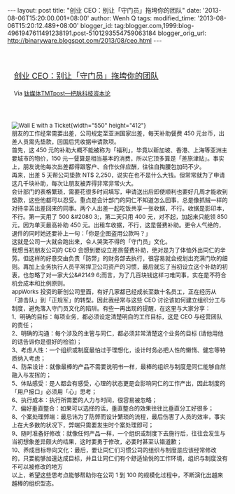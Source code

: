 --- layout: post title: "创业 CEO：别让「守门员」拖垮你的团队" date:
'2013-08-06T15:20:00.001+08:00' author: Wenh Q tags: modified\_time:
'2013-08-06T15:20:12.489+08:00' blogger\_id:
tag:blogger.com,1999:blog-4961947611491238191.post-5101293554759063184
blogger\_orig\_url: http://binaryware.blogspot.com/2013/08/ceo.html ---
<div style="margin: 10px; padding: 5px;">

<div style="font-size: 18px;">

[\
创业 CEO：别让「守门员」拖垮你的团队](http://www.tmtpost.com/53941.html)

</div>

<div style="font-size: 13px;">

Via [钛媒体TMTpost—把脉科技资本论](http://www.tmtpost.com/)

</div>

</div>

<div style="font-size: 13px; padding: 15px 0 10px 10px;">

![Wall E with a
Ticket](http://www.tmtpost.com/wp-content/plugins/wp-o-matic/cache/6a7f281878_2617064975-2abb284cf8-b-550x412.jpg){width="550"
height="412"}\
朋友的工作经常需要出差，公司规定至亚洲国家出差，每天补助餐费 450
元台币，出差人员需先垫款，回国后凭收据申请款项。\
首先，这 450
元的补助大概不能被称为「福利」，毕竟以新加坡、香港、上海等亚洲主要城市的物价，150
元一餐算是相当基本的消费，所以它顶多算是「差旅津贴」。事实上，朋友说他每次出差都得跟客户、合作伙伴应酬，往往自掏腰包加码不少。\
再来，出差 5 天帮公司垫款 NT\$
2,250，说实在也不是什么大钱。但常常就为了申请这几千块补助，每次让朋友被弄得非常非常火大。\
会计部门的表格繁琐，需要花很多时间填写，申请送出后即使顺利也要好几周才能收到垫款，这些他都可以忍受。重点是会计部门的同仁不知道怎么回事，总是像抓贼一样的对待辛苦出差回来的同事。两个人出差一起吃饭共享一张收据，不行。收据是影印本，不行。第一天用了
500 &\#2080 3;，第二天只用 400 元，对不起，加起来只能领 850
元，因为单天最高补助 450
元。出租车收据，不行，这是餐费补助。更令人气绝的，退件的同时她还要补上一句：「你是企图盗用公款吗？」\
这就是公司一大就会跑出来，令人哭笑不得的「守门员」文化。\
我想当初朋友公司的 CEO
会想到要设立差旅餐费补助，绝对是为了体恤外出同仁的辛劳。但这样的好意交由负责「防弊」的财务部去执行，很容易就会规划出充满门坎的细则。再加上业务执行人员平常捍卫公司资产的习惯，最后就忘了当初设立这个补助的初衷，也忽略了对一家大公&\#2149
6;而言，为了几百块钱这样刁难同事，实在是不符合机会成本和比例原则。\
appWorks
投资的新创公司里面，有好几家都已经成长至数十名员工，正在经历从「游击队」到「正规军」的转型。因此我经常与这些
CEO
讨论该如何建立组织分工与制度，避免落入守门员文化的陷阱。有些一再出现的提醒，在这里与大家分享：\
1、明确的目标：每项业务，都必须设定清楚明白的工作目标，这是 CEO
与经营团队的责任；\
2、明确的沟通：每个涉及的主管与同仁，都必须非常清楚这个业务的目标
(请他用他的话告诉你是很好的检验)；\
3、考虑人性：一个组织或制度最怕过于理想化，设计时务必把人性的懒惰、健忘等特质纳入考虑；\
4、防呆设计：就像最棒的产品不需要说明书一样，最棒的组织与制度是同仁能够自然融入与发挥的；\
5、体贴感受：是人都会有感受，心理的状态更是会影响同仁的工作产出，因此制度的「用户接口」必须用「心」思考；\
6、执行成本：执行所需要的人力与时间，很容易被忽略；\
7、偏好垂直整合：如果可以选择的话，垂直整合的效果往往比垂直分工好很多；\
8、个案处理弊端：最忌讳为了防弊而设计繁琐的流程，最后伤害了人员的效率，事实上在大多数的状况下，弊端只需要发生时个案处理即可；\
9、随时准备好修改：就像任何产品一样，一个组织或制度下去施行后，往往会发生与当初想象差异颇大的结果，这时要勇于修改，必要时甚至认错道歉；\
10、养成目标导向文化：最后，要让同仁们习惯公司的组织与制度是应该经常修改的，只要能够加速达成目标，并且让同仁们有个舒适愉悦的工作环境，组织与制度没有不可以被修改的地方\
以上，希望这些思考点能够帮助你在公司 1 到 100
的规模化过程中，不断演化出越来越棒的组织型态。

</div>
